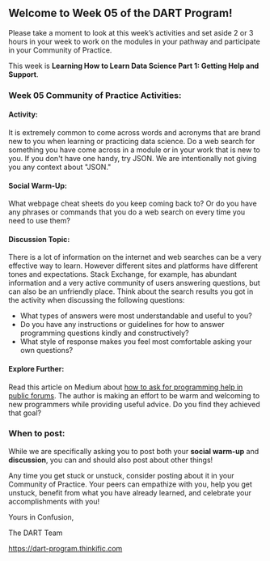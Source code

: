 ## **Welcome to Week 05 of the DART Program!**

Please take a moment to look at this week’s activities and set aside 2 or 3 hours in your week to work on the modules in your pathway and participate in your Community of Practice. 

This week is **Learning How to Learn Data Science Part 1: Getting Help and Support**.

### **Week 05 Community of Practice Activities:**

#### **Activity:** 
It is extremely common to come across words and acronyms that are brand new to you when learning or practicing data science. Do a web search for something you have come across in a module or in your work that is new to you. If you don't have one handy, try JSON. We are intentionally not giving you any context about "JSON." 

#### **Social Warm-Up:** 
What webpage cheat sheets do you keep coming back to? Or do you have any phrases or commands that you do a web search on every time you need to use them?

#### **Discussion Topic:** 
There is a lot of information on the internet and web searches can be a very effective way to learn. However different sites and platforms have different tones and expectations. Stack Exchange, for example, has abundant information and a very active community of users answering questions, but can also be an unfriendly place. Think about the search results you got in the activity when discussing the following questions:
<ul>
    <li> What types of answers were most understandable and useful to you? </li>
    <li> Do you have any instructions or guidelines for how to answer programming questions kindly and constructively? </li>
    <li> What style of response makes you feel most comfortable asking your own questions? </li>
</ul>

#### **Explore Further:** 
Read this article on Medium about [how to ask for programming help in public forums](https://medium.com/the-self-taught-programmer/as-a-new-programmer-asking-for-help-is-intimidating-5188a0f62ab9). The author is making an effort to be warm and welcoming to new programmers while providing useful advice. Do you find they achieved that goal?

### **When to post:**

While we are specifically asking you to post both your **social warm-up** and **discussion**, you can and should also post about other things!

Any time you get stuck or unstuck, consider posting about it in your Community of Practice. Your peers can empathize with you, help you get unstuck, benefit from what you have already learned, and celebrate your accomplishments with you!

 Yours in Confusion, 

The DART Team

https://dart-program.thinkific.com
